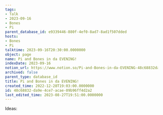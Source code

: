 ```yaml
---
tags:
- Talk
- 2023-09-16
- Bones
- Pi
parent_database_id: e9339446-880f-4ef0-8ad7-8ad1f507dded
hosts:
- Bones
- Pi
talktime: 2023-09-16T20:30:00.0000000
object: page
name: Pi and Bones in da EVENING!
indexDate: 2023-09-16
notion_url: https://www.notion.so/Pi-and-Bones-in-da-EVENING-48c68832da9e4ce7acae09b96ff4d2a2
archived: false
parent_type: database_id
title: Pi and Bones in da EVENING!
created_time: 2022-12-28T19:03:00.0000000
id: 48c68832-da9e-4ce7-acae-09b96ff4d2a2
last_edited_time: 2023-08-27T19:51:00.0000000
---
```


Ideas:
























